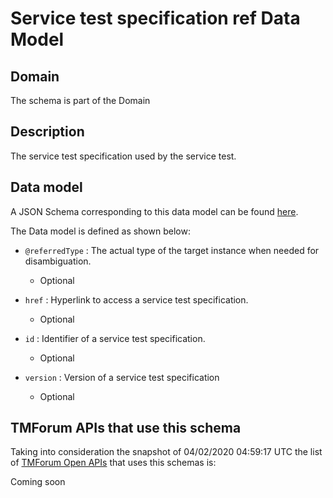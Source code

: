 # Service test specification ref Data Model

## Domain

The  schema is part of the  Domain

## Description

The service test specification used by the service test.

## Data model

A JSON Schema corresponding to this data model can be found
[here](https://github.com/tmforum-rand/schemas/blob/candidates/Service/ServiceTestSpecificationRef.schema.json).

The Data model is defined as shown below:

- `@referredType` : The actual type of the target instance when needed for disambiguation.

  - Optional


- `href` : Hyperlink to access a service test specification.

  - Optional


- `id` : Identifier of a service test specification.

  - Optional


- `version` : Version of a service test specification 

  - Optional






## TMForum APIs that use this schema

Taking into consideration the snapshot of 04/02/2020 04:59:17 UTC the list of [TMForum Open APIs](https://www.tmforum.org/open-apis/) that uses this schemas is:

Coming soon
